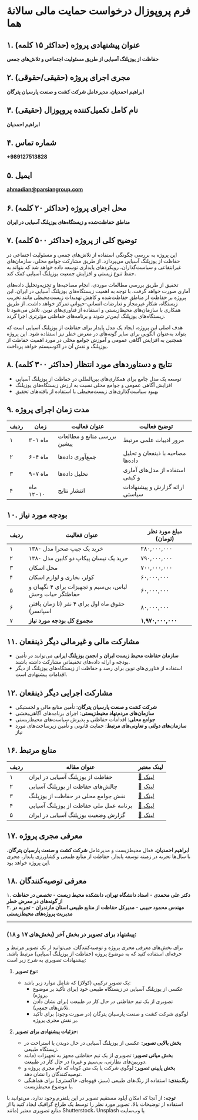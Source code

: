 
# فرم پروپوزال درخواست حمایت مالی سالانه‌ٔ هما  

## ۱. عنوان پیشنهادی پروژه (حداکثر ۱۵ کلمه)  
**حفاظت از یوزپلنگ آسیایی از طریق مسئولیت اجتماعی و تلاش‌های جمعی**  

## ۲. مجری اجرای پروژه (حقیقی/حقوقی)  
**ابراهیم احمدیان، مدیرعامل شرکت کشت و صنعت پارسیان پترگان**  

## ۳. نام کامل تکمیل‌کننده پروپوزال (حقیقی)  
**ابراهیم احمدیان**  

## ۴. شماره تماس  
**+989127513828**  

## ۵. ایمیل  
**ahmadian@parsiangroup.com**  

## ۶. محل اجرای پروژه (حداکثر ۲۰ کلمه)  
**مناطق حفاظت‌شده و زیستگاه‌های یوزپلنگ آسیایی در ایران**  

## ۷. توضیح کلی از پروژه (حداکثر ۵۰۰ کلمه)  
این پروژه به بررسی چگونگی استفاده از تلاش‌های جمعی و مسئولیت اجتماعی در حفاظت از یوزپلنگ آسیایی می‌پردازد. از طریق مشارکت جوامع محلی، سازمان‌های غیرانتفاعی و سیاست‌گذاران، رویکردهای پایداری توسعه داده خواهد شد که بتواند به حفظ تنوع زیستی و افزایش جمعیت یوزپلنگ آسیایی کمک کند.  

تحقیق از طریق بررسی مطالعات موردی، انجام مصاحبه‌ها و تجزیه‌وتحلیل داده‌های آماری صورت خواهد گرفت. با توجه به اهمیت زیستگاه‌های یوزپلنگ آسیایی در ایران، این پروژه بر حفاظت از مناطق حفاظت‌شده و کاهش تهدیدات زیست‌محیطی مانند تخریب زیستگاه، شکار غیرمجاز و تعارضات انسانی-حیوانی تمرکز خواهد داشت. از طریق همکاری با سازمان‌های محیط‌زیستی و استفاده از فناوری‌های نوین، تلاش می‌شود تا زیستگاه‌های یوزپلنگ ایمن‌تر شوند و برنامه‌های حفاظتی مؤثرتری اجرا گردد.  

هدف اصلی این پروژه، ایجاد یک مدل پایدار برای حفاظت از یوزپلنگ آسیایی است که بتواند به‌عنوان الگویی برای سایر گونه‌های در معرض خطر نیز استفاده شود. این پروژه همچنین به افزایش آگاهی عمومی و آموزش جوامع محلی در مورد اهمیت حفاظت از یوزپلنگ و نقش آن در اکوسیستم خواهد پرداخت.  

## ۸. نتایج و دستاوردهای مورد انتظار (حداکثر ۳۰۰ کلمه)  
- توسعه یک مدل جامع برای همکاری‌های بین‌المللی در حفاظت از یوزپلنگ آسیایی  
- افزایش آگاهی عمومی و جوامع محلی نسبت به ارزش زیستگاه‌های یوزپلنگ  
- بهبود سیاست‌گذاری‌های زیست‌محیطی با استفاده از یافته‌های تحقیق  

## ۹. مدت زمان اجرای پروژه  

| ردیف | زمان     | عنوان فعالیت            | توضیح فعالیت                     |  
|------|----------|--------------------------|----------------------------------|  
| ۱    | ماه ۱-۳  | بررسی منابع و مطالعات پیشین | مرور ادبیات علمی مرتبط          |  
| ۲    | ماه ۴-۶  | جمع‌آوری داده‌ها        | مصاحبه با ذینفعان و تحلیل داده‌ها |  
| ۳    | ماه ۷-۹  | تحلیل داده‌ها            | استفاده از مدل‌های آماری و کیفی  |  
| ۴    | ماه ۱۰-۱۲| انتشار نتایج            | ارائه گزارش و پیشنهادات سیاستی   |  

## ۱۰. بودجه مورد نیاز  

| ردیف | عنوان فعالیت                                      | مبلغ مورد نظر (تومان) |  
|------|---------------------------------------------------|------------------------|  
| ۱    | خرید یک جیپ صحرا مدل ۱۳۸۰                        | ۲۸۰,۰۰۰,۰۰۰            |  
| ۲    | خرید یک نیسان پیکاپ دو کابین مدل ۱۳۸۰           | ۷۹۰,۰۰۰,۰۰۰            |  
| ۳    | محل اسکان                                        | ۷۰۰,۰۰۰,۰۰۰            |  
| ۴    | کولر، بخاری و لوازم اسکان                       | ۶۰,۰۰۰,۰۰۰             |  
| ۵    | لباس، بی‌سیم و تجهیزات برای ۴ نگهبان و حفاظتگر حیات وحش | ۶۰,۰۰۰,۰۰۰        |  
| ۶    | حقوق ماه اول برای ۴ نفر (تا زمان یافتن اسپانسر) | ۸۰,۰۰۰,۰۰۰             |  
| ۷    | **مجموع کل بودجه مورد نیاز**                     | **۱,۹۷۰,۰۰۰,۰۰۰**      |  

## ۱۱. مشارکت مالی و غیرمالی دیگر ذینفعان  
- **سازمان حفاظت محیط زیست ایران** و **انجمن یوزپلنگ ایرانی** می‌توانند در تأمین بودجه و ارائه داده‌های تحقیقاتی مشارکت داشته باشند.  
- استفاده از فناوری‌های نوین برای رصد و حفاظت از زیستگاه‌های یوزپلنگ از دیگر اقدامات پیشنهادی است.  

## ۱۲. مشارکت اجرایی دیگر ذینفعان  
- **شرکت کشت و صنعت پارسیان پترگان**: تأمین منابع مالی و لجستیکی  
- **سازمان‌های مردم‌نهاد محیط‌زیستی**: اجرای برنامه‌های آگاهی‌بخشی  
- **جوامع محلی**: اقدامات حفاظتی و پذیرش سیاست‌های محیط‌زیستی  
- **سازمان‌های دولتی و تعاونی‌های مرتبط**: حمایت قانونی و تأمین زیرساخت‌های مورد نیاز  

## ۱۶. منابع مرتبط  

| ردیف | عنوان مقاله                          | لینک معتبر                                                                 |  
|------|---------------------------------------|---------------------------------------------------------------------------|  
| ۱    | حفاظت از یوزپلنگ آسیایی در ایران    | [🔗 لینک](https://www.iucn.org/sites/dev/files/import/downloads/asian_cheetah_conservation_in_iran.pdf) |  
| ۲    | چالش‌های حفاظت از یوزپلنگ آسیایی    | [🔗 لینک](https://www.hamshahrionline.ir/news/456789/)                     |  
| ۳    | نقش جوامع محلی در حفاظت از یوزپلنگ  | [🔗 لینک](https://www.mehrnews.com/news/4976543/)                         |  
| ۴    | برنامه عمل ملی حفاظت از یوزپلنگ آسیایی | [🔗 لینک](https://www.cbd.int/doc/world/ir/ir-nbsap-v2-fa.pdf)            |  
| ۵    | گزارش وضعیت یوزپلنگ آسیایی در ایران | [🔗 لینک](https://www.irna.ir/news/83912345/)                             |  

## ۱۷. معرفی مجری پروژه  
**ابراهیم احمدیان**، فعال محیط‌زیست و مدیرعامل **شرکت کشت و صنعت پارسیان پترگان**، با سال‌ها تجربه در زمینه توسعه پایدار، حفاظت از منابع طبیعی و کشاورزی پایدار، مجری این پروژه خواهد بود.  

## ۱۸. معرفی توصیه‌کنندگان  
۱. **دکتر علی محمدی** - **استاد دانشگاه تهران، دانشکده محیط زیست** - **تخصص در حفاظت از گونه‌های در معرض خطر**  
۲. **مهندس محمود حبیبی** - **مدیرکل حفاظت از منابع طبیعی استان مازندران** - **تجربه در مدیریت پروژه‌های محیط‌زیستی**  

---

### پیشنهاد برای تصویر در بخش آخر (بخش‌های ۱۷ و ۱۸):  
برای بخش‌های معرفی مجری پروژه و توصیه‌کنندگان، می‌توانید از یک تصویر مرتبط و حرفه‌ای استفاده کنید که به موضوع پروژه (حفاظت از یوزپلنگ آسیایی) مرتبط باشد. پیشنهادات تصویری به شرح زیر است:  

1. **نوع تصویر:**  
   - یک تصویر ترکیبی (کولاژ) که شامل موارد زیر باشد:  
     - عکسی از یوزپلنگ آسیایی در زیستگاه طبیعی خود (برای تأکید بر موضوع پروژه).  
     - تصویری از یک تیم حفاظتی در حال کار در طبیعت (برای نشان دادن تلاش‌های جمعی).  
     - لوگوی شرکت کشت و صنعت پارسیان پترگان (در صورت وجود) برای تأکید بر نقش مجری پروژه.  

2. **جزئیات پیشنهادی برای تصویر:**  
   - **بخش بالایی تصویر:** عکسی از یوزپلنگ آسیایی در حال دویدن یا استراحت در زیستگاه طبیعی.  
   - **بخش میانی تصویر:** تصویری از یک تیم حفاظتی مجهز به تجهیزات (مانند دوربین‌های نظارتی، بی‌سیم و غیره) در حال کار در طبیعت.  
   - **بخش پایینی تصویر:** لوگوی شرکت یا یک متن کوتاه که نام مجری پروژه و توصیه‌کنندگان را نشان دهد.  
   - **رنگ‌بندی:** استفاده از رنگ‌های طبیعی (سبز، قهوه‌ای، خاکستری) برای هماهنگی با موضوع محیط‌زیست.  

**توجه:** از آنجا که امکان آپلود مستقیم تصویر در این پلتفرم وجود ندارد، می‌توانید با استفاده از توضیحات بالا، تصویر مورد نظر را توسط یک طراح گرافیک ایجاد کنید یا از منابع تصویری معتبر (مانند Shutterstock، Unsplash یا وب‌سایت
